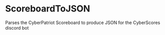 # ScoreboardToJSON
Parses the CyberPatriot Scoreboard to produce JSON for the CyberScores discord bot
